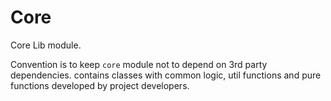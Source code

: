 Core
====

Core Lib module. 

Convention is to keep `core` module not to depend on 3rd party dependencies.
contains classes with common logic, util functions and pure functions developed by project developers. 

